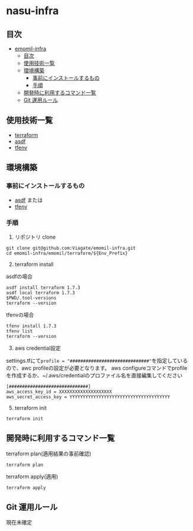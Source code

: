# nasu-infra

## 目次

- [emomil-infra](#emomil-infra)
  - [目次](#目次)
  - [使用技術一覧](#使用技術一覧)
  - [環境構築](#環境構築)
    - [事前にインストールするもの](#事前にインストールするもの)
    - [手順](#手順)
  - [開発時に利用するコマンド一覧](#開発時に利用するコマンド一覧)
  - [Git 運用ルール](#git-運用ルール)



## 使用技術一覧

- [terraform](https://www.terraform.io/)
- [asdf](https://asdf-vm.com/)
- [tfenv](https://github.com/tfutils/tfenv)

## 環境構築

### 事前にインストールするもの

- [asdf](https://asdf-vm.com/guide/getting-started.html)
または
- [tfenv](https://github.com/tfutils/tfenv?tab=readme-ov-file#installation)

### 手順

1. リポジトリ clone

```
git clone git@github.com:Viagate/emomil-infra.git
cd emomil-infra/emomil/terraform/${Env_Prefix}
```

2. terraform install

asdfの場合

```
asdf install terraform 1.7.3
asdf local terraform 1.7.3
$PWD/.tool-versions
terraform --version
```

tfenvの場合

```
tfenv install 1.7.3
tfenv list
terraform --version
```

3. aws credential設定

settings.tfにて```profile = "##############################"```を指定しているので、awc profileの設定が必要となります。
aws configureコマンドでprofileを作成するか、~/.aws/credentialのプロファイル名を直接編集してください

```
[##############################]
aws_access_key_id = XXXXXXXXXXXXXXXXXXXX
aws_secret_access_key = YYYYYYYYYYYYYYYYYYYYYYYYYYYYYYYYYYYYYY
```

5. terraform init

```
terraform init
```

## 開発時に利用するコマンド一覧

terraform plan(適用結果の事前確認)

```
terraform plan
```

terraform apply(適用)

```
terraform apply
```


## Git 運用ルール

現在未確定